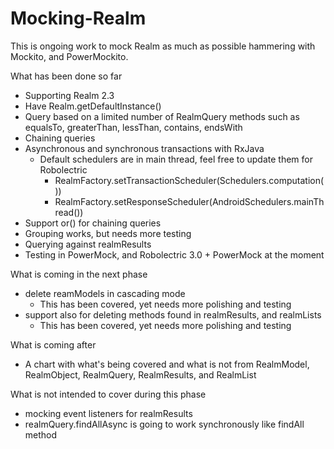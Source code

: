 # Mocking-Realm

This is ongoing work to mock Realm as much as possible hammering with Mockito, and PowerMockito.

What has been done so far
- Supporting Realm 2.3
- Have Realm.getDefaultInstance()
- Query based on a limited number of RealmQuery methods such as equalsTo, greaterThan, lessThan, contains, endsWith
- Chaining queries
- Asynchronous and synchronous transactions with RxJava
    - Default schedulers are in main thread, feel free to update them for Robolectric
        - RealmFactory.setTransactionScheduler(Schedulers.computation())
        - RealmFactory.setResponseScheduler(AndroidSchedulers.mainThread())
- Support or() for chaining queries
- Grouping works, but needs more testing
- Querying against realmResults
- Testing in PowerMock, and Robolectric 3.0 + PowerMock at the moment

What is coming in the next phase
- delete reamModels in cascading mode
    - This has been covered, yet needs more polishing and testing
- support also for deleting methods found in realmResults, and realmLists
    - This has been covered, yet needs more polishing and testing

What is coming after
- A chart with what's being covered and what is not from RealmModel, RealmObject, RealmQuery, RealmResults, and RealmList

What is not intended to cover during this phase
- mocking event listeners for realmResults
- realmQuery.findAllAsync is going to work synchronously like findAll method
